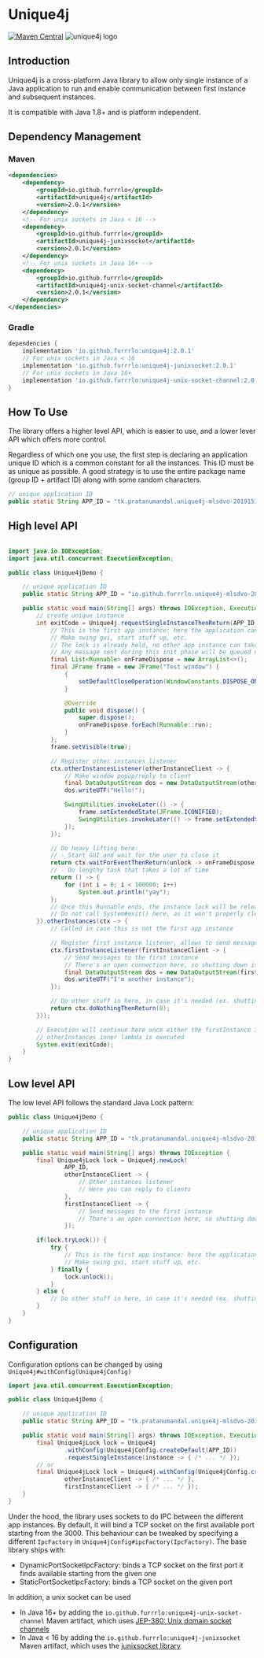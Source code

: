 # Unique4j
[![Maven Central](https://img.shields.io/maven-central/v/io.github.furrrlo/unique4j)](https://search.maven.org/artifact/io.github.furrrlo/unique4j)
![unique4j logo](unique4j.png)

## Introduction

Unique4j is a cross-platform Java library to allow only single instance of a Java application to run and enable
communication between first instance and subsequent instances.

It is compatible with Java 1.8+ and is platform independent.

## Dependency Management

### Maven
```xml
<dependencies>
    <dependency>
        <groupId>io.github.furrrlo</groupId>
        <artifactId>unique4j</artifactId>
        <version>2.0.1</version>
    </dependency>
    <!-- For unix sockets in Java < 16 -->
    <dependency>
        <groupId>io.github.furrrlo</groupId>
        <artifactId>unique4j-junixsocket</artifactId>
        <version>2.0.1</version>
    </dependency>
    <!-- For unix sockets in Java 16+ -->
    <dependency>
        <groupId>io.github.furrrlo</groupId>
        <artifactId>unique4j-unix-socket-channel</artifactId>
        <version>2.0.1</version>
    </dependency>
</dependencies>
```

### Gradle
```groovy
dependencies {
    implementation 'io.github.furrrlo:unique4j:2.0.1'
    // For unix sockets in Java < 16
    implementation 'io.github.furrrlo:unique4j-junixsocket:2.0.1'
    // For unix sockets in Java 16+
    implementation 'io.github.furrrlo:unique4j-unix-socket-channel:2.0.1'
}
```

## How To Use

The library offers a higher level API, which is easier to use, and a lower lever API
which offers more control.

Regardless of which one you use, the first step is declaring an application unique ID
which is a common constant for all the instances. This ID must be as unique as possible.
A good strategy is to use the entire package name (group ID + artifact ID) along with some random characters.

```java
// unique application ID
public static String APP_ID = "tk.pratanumandal.unique4j-mlsdvo-20191511-#j.8";
```

## High level API

```java

import java.io.IOException;
import java.util.concurrent.ExecutionException;

public class Unique4jDemo {

    // unique application ID
    public static String APP_ID = "io.github.furrrlo.unique4j-mlsdvo-20191511-#j.6";

    public static void main(String[] args) throws IOException, ExecutionException {
        // create unique instance
        int exitCode = Unique4j.requestSingleInstanceThenReturn(APP_ID, instance -> instance.firstInstance(ctx -> {
            // This is the first app instance: here the application can be started up.
            // Make swing gui, start stuff up, etc.
            // The lock is already held, no other app instance can take it
            // Any message sent during this init phase will be queued up and re-received afterwards.
            final List<Runnable> onFrameDispose = new ArrayList<>();
            final JFrame frame = new JFrame("Test window") {
                {
                    setDefaultCloseOperation(WindowConstants.DISPOSE_ON_CLOSE);
                }

                @Override
                public void dispose() {
                    super.dispose();
                    onFrameDispose.forEach(Runnable::run);
                }
            };
            frame.setVisible(true);

            // Register other instances listener
            ctx.otherInstancesListener(otherInstanceClient -> {
                // Make window popup/reply to client
                final DataOutputStream dos = new DataOutputStream(otherInstanceClient.getOutputStream());
                dos.writeUTF("Hello!");

                SwingUtilities.invokeLater(() -> {
                    frame.setExtendedState(JFrame.ICONIFIED);
                    SwingUtilities.invokeLater(() -> frame.setExtendedState(JFrame.NORMAL));
                });
            });

            // Do heavy lifting here:
            // - Start GUI and wait for the user to close it
            return ctx.waitForEventThenReturn(unlock -> onFrameDispose.add(() -> unlock.accept(0)));
            // - Do lengthy task that takes a lot of time
            return () -> {
                for (int i = 0; i < 100000; i++)
                    System.out.println("yay");
            };
            // Once this Runnable ends, the instance lock will be released automatically
            // Do not call System#exit() here, as it won't properly clean up the lock
        }).otherInstances(ctx -> {
            // Called in case this is not the first app instance

            // Register first instance listener, allows to send messages
            ctx.firstInstanceListener(firstInstanceClient -> {
                // Send messages to the first instance
                // There's an open connection here, so shutting down is not supposed to be happening here
                final DataOutputStream dos = new DataOutputStream(firstInstanceClient.getOutputStream());
                dos.writeUTF("I'm another instance");
            });

            // Do other stuff in here, in case it's needed (ex. shutting down, etc)
            return ctx.doNothingThenReturn(0);
        }));

        // Execution will continue here once either the firstInstance inner lambda or
        // otherInstances inner lambda is executed
        System.exit(exitCode);
    }
}
```

## Low level API

The low level API follows the standard Java Lock pattern:
```java
public class Unique4jDemo {

    // unique application ID
    public static String APP_ID = "tk.pratanumandal.unique4j-mlsdvo-20191511-#j.6";

    public static void main(String[] args) throws IOException {
        final Unique4jLock lock = Unique4j.newLock(
                APP_ID,
                otherInstanceClient -> {
                    // Other instances listener
                    // Here you can reply to clients
                },
                firstInstanceClient -> {
                    // Send messages to the first instance
                    // There's an open connection here, so shutting down is not supposed to be happening here
                });

        if(lock.tryLock()) {
            try {
                // This is the first app instance: here the application can be started up.
                // Make swing gui, start stuff up, etc.
            } finally {
                lock.unlock();
            }
        } else {
            // Do other stuff in here, in case it's needed (ex. shutting down, etc)
        }
    }
}
```

## Configuration

Configuration options can be changed by using `Unique4j#withConfig(Unique4jConfig)`

```java
import java.util.concurrent.ExecutionException;

public class Unique4jDemo {

    // unique application ID
    public static String APP_ID = "tk.pratanumandal.unique4j-mlsdvo-20191511-#j.6";

    public static void main(String[] args) throws IOException, ExecutionException {
        final Unique4jLock lock = Unique4j
                .withConfig(Unique4jConfig.createDefault(APP_ID))
                .requestSingleInstance(instance -> { /* ... */ });
        // or
        final Unique4jLock lock = Unique4j.withConfig(Unique4jConfig.createDefault(APP_ID)).newLock(
                otherInstanceClient -> { /* ... */ },
                firstInstanceClient -> { /* ... */ });
    }
}
```

Under the hood, the library uses sockets to do IPC between the different app instances.
By default, it will bind a TCP socket on the first available port starting from the 3000.
This behaviour can be tweaked by specifying a different `IpcFactory` in `Unique4jConfig#ipcFactory(IpcFactory)`.
The base library ships with:
- DynamicPortSocketIpcFactory: binds a TCP socket on the first port it finds available starting from the given one
- StaticPortSocketIpcFactory: binds a TCP socket on the given port

In addition, a unix socket can be used
- In Java 16+ by adding the `io.github.furrrlo:unique4j-unix-socket-channel` Maven artifact, which uses [JEP-380: Unix domain socket channels](https://openjdk.org/jeps/380)
- In Java < 16 by adding the `io.github.furrrlo:unique4j-junixsocket` Maven artifact, which uses the [junixsocket library](https://kohlschutter.github.io/junixsocket/)